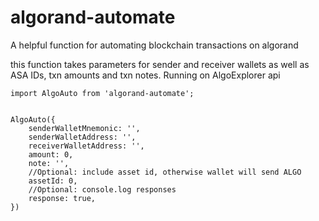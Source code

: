 # algorand-automate 

A helpful function for automating blockchain transactions on algorand 

this function takes parameters for sender and receiver wallets as well as ASA IDs, txn amounts and txn notes. Running on AlgoExplorer api

```
import AlgoAuto from 'algorand-automate';


AlgoAuto({
    senderWalletMnemonic: '',
    senderWalletAddress: '',
    receiverWalletAddress: '',
    amount: 0,
    note: '',
    //Optional: include asset id, otherwise wallet will send ALGO
    assetId: 0,
    //Optional: console.log responses 
    response: true,
})

```
